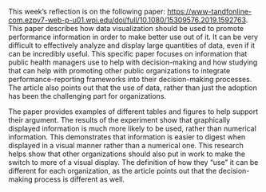 This week’s reflection is on the following paper: https://www-tandfonline-com.ezpv7-web-p-u01.wpi.edu/doi/full/10.1080/15309576.2019.1592763. This paper describes how data visualization should be used to promote performance information in order to make better use out of it. It can be very difficult to effectively analyze and display large quantities of data, even if it can be incredibly useful. This specific paper focuses on information that public health managers use to help with decision-making and how studying that can help with promoting other public organizations to integrate performance-reporting frameworks into their decision-making processes. The article also points out that the use of data, rather than just the adoption has been the challenging part for organizations.  

The paper provides examples of different tables and figures to help support their argument. The results of the experiment show that graphically displayed information is much more likely to be used, rather than numerical information. This demonstrates that information is easier to digest when displayed in a visual manner rather than a numerical one. This research helps show that other organizations should also put in work to make the switch to more of a visual display. The definition of how they “use” it can be different for each organization, as the article points out that the decision-making process is different as well. 
